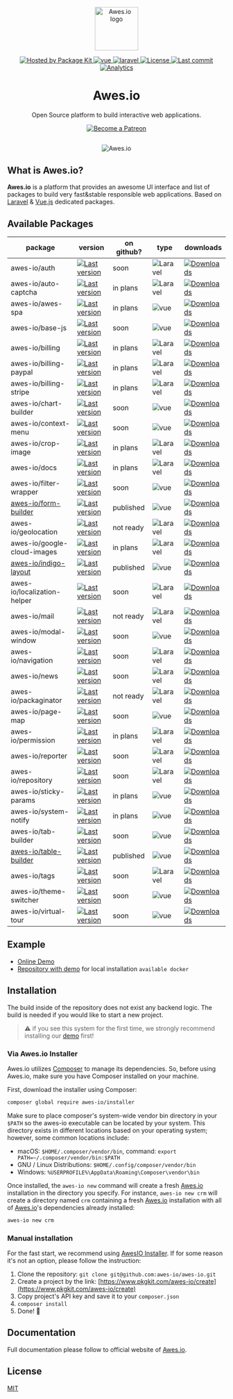 <p align="center">
    <a href="https://www.awes.io/?utm_source=github&utm_medium=awes-io" target="_blank" rel="noopener noreferrer">
        <img width="100" src="https://static.awes.io/promo/Logo_sign_color.svg" alt="Awes.io logo">
    </a>
</p>

<p align="center">
    <a href="https://www.pkgkit.com/?utm_source=github&amp;utm_medium=shields">
        <img src="https://www.pkgkit.com/badges/hosted.svg" alt="Hosted by Package Kit" />
    </a>
    <a href="https://www.awes.io/?utm_source=github&amp;utm_medium=shields" target="_blank">
        <img src="https://static.pkgkit.com/badges/vuejs.svg" alt="vue" />
    </a>
    <a href="https://www.awes.io/?utm_source=github&amp;utm_medium=shields" target="_blank">
            <img src="https://static.pkgkit.com/badges/laravel.svg" alt="laravel" />
        </a>
    <a href="https://www.awes.io/?utm_source=github&amp;utm_medium=shields">
        <img src="https://img.shields.io/github/license/awes-io/awes-io.svg" alt="License" />
    </a>
    <a href="https://www.awes.io/?utm_source=github&amp;utm_medium=shields">
        <img src="https://img.shields.io/github/last-commit/awes-io/awes-io.svg" alt="Last commit" />
    </a>
    <a href="https://github.com/awes-io/awes-io">
        <img src="https://ga-beacon.appspot.com/UA-134431636-1/awes-io/awes-io" alt="Analytics" />
    </a>
</p>

<h1 align="center">Awes.io</h1>

<p align="center">Open Source platform to build interactive web applications.</p>


<p align="center">
    <a href="https://www.patreon.com/awesdotio" target="_blank">
        <img src="https://c5.patreon.com/external/logo/become_a_patron_button.png" alt="Become a Patreon">
    </a>
</p>

## 

<p align="center">
    <img src="https://static.awes.io/promo/illustration_1440x1030_transparent_black.png" alt="Awes.io">
</p>

## What is Awes.io?

**Awes.io** is a platform that provides an awesome UI interface and list of packages to build very fast&stable responsible web applications. Based on [Laravel](https://laravel.com/) & [Vue.js](https://vuejs.org) dedicated packages.

## Available Packages
|	package	|	version	|	on github?	|	type	|	downloads	|
|	------	|	------	|	------	|	------	|	------	|
|	awes-io/auth	|	<a href="https://www.pkgkit.com/" target="_blank"><img src="https://www.pkgkit.com/4GBWO/awes-io/auth/version.svg" alt="Last version" ></a>	|	soon	|	<img src="https://static.pkgkit.com/badges/laravel.svg" alt="Laravel" />	|	<a href="https://www.pkgkit.com/" target="_blank"><img src="https://www.pkgkit.com/4GBWO/awes-io/auth/downloads.svg" alt="Downloads" ></a>	|
|	awes-io/auto-captcha	|	<a href="https://www.pkgkit.com/" target="_blank"><img src="https://www.pkgkit.com/4GBWO/awes-io/auto-captcha/version.svg" alt="Last version" ></a>	|	in plans	|	<img src="https://static.pkgkit.com/badges/laravel.svg" alt="Laravel" />	|	<a href="https://www.pkgkit.com/" target="_blank"><img src="https://www.pkgkit.com/4GBWO/awes-io/auto-captcha/downloads.svg" alt="Downloads" ></a>	|
|	awes-io/awes-spa	|	<a href="https://www.pkgkit.com/" target="_blank"><img src="https://www.pkgkit.com/4GBWO/awes-io/awes-spa/version.svg" alt="Last version" ></a>	|	in plans	|	<img src="https://static.pkgkit.com/badges/vuejs.svg" alt="vue" />	|	<a href="https://www.pkgkit.com/" target="_blank"><img src="https://www.pkgkit.com/4GBWO/awes-io/awes-spa/downloads.svg" alt="Downloads" ></a>	|
|	awes-io/base-js	|	<a href="https://www.pkgkit.com/" target="_blank"><img src="https://www.pkgkit.com/4GBWO/awes-io/base-js/version.svg" alt="Last version" ></a>	|	soon	|	<img src="https://static.pkgkit.com/badges/vuejs.svg" alt="vue" />	|	<a href="https://www.pkgkit.com/" target="_blank"><img src="https://www.pkgkit.com/4GBWO/awes-io/base-js/downloads.svg" alt="Downloads" ></a>	|
|	awes-io/billing	|	<a href="https://www.pkgkit.com/" target="_blank"><img src="https://www.pkgkit.com/4GBWO/awes-io/billing/version.svg" alt="Last version" ></a>	|	in plans	|	<img src="https://static.pkgkit.com/badges/laravel.svg" alt="Laravel" />	|	<a href="https://www.pkgkit.com/" target="_blank"><img src="https://www.pkgkit.com/4GBWO/awes-io/billing/downloads.svg" alt="Downloads" ></a>	|
|	awes-io/billing-paypal	|	<a href="https://www.pkgkit.com/" target="_blank"><img src="https://www.pkgkit.com/4GBWO/awes-io/billing-paypal/version.svg" alt="Last version" ></a>	|	in plans	|	<img src="https://static.pkgkit.com/badges/laravel.svg" alt="Laravel" />	|	<a href="https://www.pkgkit.com/" target="_blank"><img src="https://www.pkgkit.com/4GBWO/awes-io/billing-paypal/downloads.svg" alt="Downloads" ></a>	|
|	awes-io/billing-stripe	|	<a href="https://www.pkgkit.com/" target="_blank"><img src="https://www.pkgkit.com/4GBWO/awes-io/billing-stripe/version.svg" alt="Last version" ></a>	|	in plans	|	<img src="https://static.pkgkit.com/badges/laravel.svg" alt="Laravel" />	|	<a href="https://www.pkgkit.com/" target="_blank"><img src="https://www.pkgkit.com/4GBWO/awes-io/billing-stripe/downloads.svg" alt="Downloads" ></a>	|
|	awes-io/chart-builder	|	<a href="https://www.pkgkit.com/" target="_blank"><img src="https://www.pkgkit.com/4GBWO/awes-io/chart-builder/version.svg" alt="Last version" ></a>	|	soon	|	<img src="https://static.pkgkit.com/badges/vuejs.svg" alt="vue" />	|	<a href="https://www.pkgkit.com/" target="_blank"><img src="https://www.pkgkit.com/4GBWO/awes-io/chart-builder/downloads.svg" alt="Downloads" ></a>	|
|	awes-io/context-menu	|	<a href="https://www.pkgkit.com/" target="_blank"><img src="https://www.pkgkit.com/4GBWO/awes-io/context-menu/version.svg" alt="Last version" ></a>	|	soon	|	<img src="https://static.pkgkit.com/badges/vuejs.svg" alt="vue" />	|	<a href="https://www.pkgkit.com/" target="_blank"><img src="https://www.pkgkit.com/4GBWO/awes-io/context-menu/downloads.svg" alt="Downloads" ></a>	|
|	awes-io/crop-image	|	<a href="https://www.pkgkit.com/" target="_blank"><img src="https://www.pkgkit.com/4GBWO/awes-io/crop-image/version.svg" alt="Last version" ></a>	|	in plans	|	<img src="https://static.pkgkit.com/badges/laravel.svg" alt="Laravel" />	|	<a href="https://www.pkgkit.com/" target="_blank"><img src="https://www.pkgkit.com/4GBWO/awes-io/crop-image/downloads.svg" alt="Downloads" ></a>	|
|	awes-io/docs	|	<a href="https://www.pkgkit.com/" target="_blank"><img src="https://www.pkgkit.com/4GBWO/awes-io/docs/version.svg" alt="Last version" ></a>	|	in plans	|	<img src="https://static.pkgkit.com/badges/laravel.svg" alt="Laravel" />	|	<a href="https://www.pkgkit.com/" target="_blank"><img src="https://www.pkgkit.com/4GBWO/awes-io/docs/downloads.svg" alt="Downloads" ></a>	|
|	awes-io/filter-wrapper	|	<a href="https://www.pkgkit.com/" target="_blank"><img src="https://www.pkgkit.com/4GBWO/awes-io/filter-wrapper/version.svg" alt="Last version" ></a>	|	soon	|	<img src="https://static.pkgkit.com/badges/vuejs.svg" alt="vue" />	|	<a href="https://www.pkgkit.com/" target="_blank"><img src="https://www.pkgkit.com/4GBWO/awes-io/filter-wrapper/downloads.svg" alt="Downloads" ></a>	|
|	<a href="https://github.com/awes-io/form-builder">awes-io/form-builder</a>	|	<a href="https://www.pkgkit.com/" target="_blank"><img src="https://www.pkgkit.com/4GBWO/awes-io/form-builder/version.svg" alt="Last version" ></a>	|	published	|	<img src="https://static.pkgkit.com/badges/vuejs.svg" alt="vue" />	|	<a href="https://www.pkgkit.com/" target="_blank"><img src="https://www.pkgkit.com/4GBWO/awes-io/form-builder/downloads.svg" alt="Downloads" ></a>	|
|	awes-io/geolocation	|	<a href="https://www.pkgkit.com/" target="_blank"><img src="https://www.pkgkit.com/4GBWO/awes-io/geolocation/version.svg" alt="Last version" ></a>	|	not ready	|	<img src="https://static.pkgkit.com/badges/laravel.svg" alt="Laravel" />	|	<a href="https://www.pkgkit.com/" target="_blank"><img src="https://www.pkgkit.com/4GBWO/awes-io/geolocation/downloads.svg" alt="Downloads" ></a>	|
|	awes-io/google-cloud-images	|	<a href="https://www.pkgkit.com/" target="_blank"><img src="https://www.pkgkit.com/4GBWO/awes-io/google-cloud-images/version.svg" alt="Last version" ></a>	|	in plans	|	<img src="https://static.pkgkit.com/badges/laravel.svg" alt="Laravel" />	|	<a href="https://www.pkgkit.com/" target="_blank"><img src="https://www.pkgkit.com/4GBWO/awes-io/google-cloud-images/downloads.svg" alt="Downloads" ></a>	|
|	<a href="https://github.com/awes-io/awes-io/indigo-layout">awes-io/indigo-layout</a>	|	<a href="https://www.pkgkit.com/" target="_blank"><img src="https://www.pkgkit.com/4GBWO/awes-io/indigo-layout/version.svg" alt="Last version" ></a>	|	published	|	<img src="https://static.pkgkit.com/badges/vuejs.svg" alt="vue" />	|	<a href="https://www.pkgkit.com/" target="_blank"><img src="https://www.pkgkit.com/4GBWO/awes-io/indigo-layout/downloads.svg" alt="Downloads" ></a>	|
|	awes-io/localization-helper	|	<a href="https://www.pkgkit.com/" target="_blank"><img src="https://www.pkgkit.com/4GBWO/awes-io/localization-helper/version.svg" alt="Last version" ></a>	|	soon	|	<img src="https://static.pkgkit.com/badges/laravel.svg" alt="Laravel" />	|	<a href="https://www.pkgkit.com/" target="_blank"><img src="https://www.pkgkit.com/4GBWO/awes-io/localization-helper/downloads.svg" alt="Downloads" ></a>	|
|	awes-io/mail	|	<a href="https://www.pkgkit.com/" target="_blank"><img src="https://www.pkgkit.com/4GBWO/awes-io/mail/version.svg" alt="Last version" ></a>	|	not ready	|	<img src="https://static.pkgkit.com/badges/laravel.svg" alt="Laravel" />	|	<a href="https://www.pkgkit.com/" target="_blank"><img src="https://www.pkgkit.com/4GBWO/awes-io/mail/downloads.svg" alt="Downloads" ></a>	|
|	awes-io/modal-window	|	<a href="https://www.pkgkit.com/" target="_blank"><img src="https://www.pkgkit.com/4GBWO/awes-io/modal-window/version.svg" alt="Last version" ></a>	|	soon	|	<img src="https://static.pkgkit.com/badges/vuejs.svg" alt="vue" />	|	<a href="https://www.pkgkit.com/" target="_blank"><img src="https://www.pkgkit.com/4GBWO/awes-io/modal-window/downloads.svg" alt="Downloads" ></a>	|
|	awes-io/navigation	|	<a href="https://www.pkgkit.com/" target="_blank"><img src="https://www.pkgkit.com/4GBWO/awes-io/navigation/version.svg" alt="Last version" ></a>	|	soon	|	<img src="https://static.pkgkit.com/badges/laravel.svg" alt="Laravel" />	|	<a href="https://www.pkgkit.com/" target="_blank"><img src="https://www.pkgkit.com/4GBWO/awes-io/navigation/downloads.svg" alt="Downloads" ></a>	|
|	awes-io/news	|	<a href="https://www.pkgkit.com/" target="_blank"><img src="https://www.pkgkit.com/4GBWO/awes-io/news/version.svg" alt="Last version" ></a>	|	soon	|	<img src="https://static.pkgkit.com/badges/laravel.svg" alt="Laravel" />	|	<a href="https://www.pkgkit.com/" target="_blank"><img src="https://www.pkgkit.com/4GBWO/awes-io/news/downloads.svg" alt="Downloads" ></a>	|
|	awes-io/packaginator	|	<a href="https://www.pkgkit.com/" target="_blank"><img src="https://www.pkgkit.com/4GBWO/awes-io/packaginator/version.svg" alt="Last version" ></a>	|	not ready	|	<img src="https://static.pkgkit.com/badges/laravel.svg" alt="Laravel" />	|	<a href="https://www.pkgkit.com/" target="_blank"><img src="https://www.pkgkit.com/4GBWO/awes-io/packaginator/downloads.svg" alt="Downloads" ></a>	|
|	awes-io/page-map	|	<a href="https://www.pkgkit.com/" target="_blank"><img src="https://www.pkgkit.com/4GBWO/awes-io/page-map/version.svg" alt="Last version" ></a>	|	soon	|	<img src="https://static.pkgkit.com/badges/vuejs.svg" alt="vue" />	|	<a href="https://www.pkgkit.com/" target="_blank"><img src="https://www.pkgkit.com/4GBWO/awes-io/page-map/downloads.svg" alt="Downloads" ></a>	|
|	awes-io/permission	|	<a href="https://www.pkgkit.com/" target="_blank"><img src="https://www.pkgkit.com/4GBWO/awes-io/permission/version.svg" alt="Last version" ></a>	|	in plans	|	<img src="https://static.pkgkit.com/badges/laravel.svg" alt="Laravel" />	|	<a href="https://www.pkgkit.com/" target="_blank"><img src="https://www.pkgkit.com/4GBWO/awes-io/permission/downloads.svg" alt="Downloads" ></a>	|
|	awes-io/reporter	|	<a href="https://www.pkgkit.com/" target="_blank"><img src="https://www.pkgkit.com/4GBWO/awes-io/reporter/version.svg" alt="Last version" ></a>	|	soon	|	<img src="https://static.pkgkit.com/badges/laravel.svg" alt="Laravel" />	|	<a href="https://www.pkgkit.com/" target="_blank"><img src="https://www.pkgkit.com/4GBWO/awes-io/reporter/downloads.svg" alt="Downloads" ></a>	|
|	awes-io/repository	|	<a href="https://www.pkgkit.com/" target="_blank"><img src="https://www.pkgkit.com/4GBWO/awes-io/repository/version.svg" alt="Last version" ></a>	|	soon	|	<img src="https://static.pkgkit.com/badges/laravel.svg" alt="Laravel" />	|	<a href="https://www.pkgkit.com/" target="_blank"><img src="https://www.pkgkit.com/4GBWO/awes-io/repository/downloads.svg" alt="Downloads" ></a>	|
|	awes-io/sticky-params	|	<a href="https://www.pkgkit.com/" target="_blank"><img src="https://www.pkgkit.com/4GBWO/awes-io/sticky-params/version.svg" alt="Last version" ></a>	|	in plans	|	<img src="https://static.pkgkit.com/badges/vuejs.svg" alt="vue" />	|	<a href="https://www.pkgkit.com/" target="_blank"><img src="https://www.pkgkit.com/4GBWO/awes-io/sticky-params/downloads.svg" alt="Downloads" ></a>	|
|	awes-io/system-notify	|	<a href="https://www.pkgkit.com/" target="_blank"><img src="https://www.pkgkit.com/4GBWO/awes-io/system-notify/version.svg" alt="Last version" ></a>	|	in plans	|	<img src="https://static.pkgkit.com/badges/vuejs.svg" alt="vue" />	|	<a href="https://www.pkgkit.com/" target="_blank"><img src="https://www.pkgkit.com/4GBWO/awes-io/system-notify/downloads.svg" alt="Downloads" ></a>	|
|	awes-io/tab-builder	|	<a href="https://www.pkgkit.com/" target="_blank"><img src="https://www.pkgkit.com/4GBWO/awes-io/tab-builder/version.svg" alt="Last version" ></a>	|	soon	|	<img src="https://static.pkgkit.com/badges/vuejs.svg" alt="vue" />	|	<a href="https://www.pkgkit.com/" target="_blank"><img src="https://www.pkgkit.com/4GBWO/awes-io/tab-builder/downloads.svg" alt="Downloads" ></a>	|
|	<a href="https://github.com/awes-io/table-builder">awes-io/table-builder</a>	|	<a href="https://www.pkgkit.com/" target="_blank"><img src="https://www.pkgkit.com/4GBWO/awes-io/table-builder/version.svg" alt="Last version" ></a>	|	published	|	<img src="https://static.pkgkit.com/badges/vuejs.svg" alt="vue" />	|	<a href="https://www.pkgkit.com/" target="_blank"><img src="https://www.pkgkit.com/4GBWO/awes-io/table-builder/downloads.svg" alt="Downloads" ></a>	|
|	awes-io/tags	|	<a href="https://www.pkgkit.com/" target="_blank"><img src="https://www.pkgkit.com/4GBWO/awes-io/tags/version.svg" alt="Last version" ></a>	|	soon	|	<img src="https://static.pkgkit.com/badges/laravel.svg" alt="Laravel" />	|	<a href="https://www.pkgkit.com/" target="_blank"><img src="https://www.pkgkit.com/4GBWO/awes-io/tags/downloads.svg" alt="Downloads" ></a>	|
|	awes-io/theme-switcher	|	<a href="https://www.pkgkit.com/" target="_blank"><img src="https://www.pkgkit.com/4GBWO/awes-io/theme-switcher/version.svg" alt="Last version" ></a>	|	soon	|	<img src="https://static.pkgkit.com/badges/vuejs.svg" alt="vue" />	|	<a href="https://www.pkgkit.com/" target="_blank"><img src="https://www.pkgkit.com/4GBWO/awes-io/theme-switcher/downloads.svg" alt="Downloads" ></a>	|
|	awes-io/virtual-tour	|	<a href="https://www.pkgkit.com/" target="_blank"><img src="https://www.pkgkit.com/4GBWO/awes-io/virtual-tour/version.svg" alt="Last version" ></a>	|	soon	|	<img src="https://static.pkgkit.com/badges/vuejs.svg" alt="vue" />	|	<a href="https://www.pkgkit.com/" target="_blank"><img src="https://www.pkgkit.com/4GBWO/awes-io/virtual-tour/downloads.svg" alt="Downloads" ></a>	|


## Example
* [Online Demo](https://demo.awes.io/?utm_source=github&utm_medium=example)
* [Repository with demo](https://github.com/awes-io/demo) for local installation `available docker`

## Installation
The build inside of the repository does not exist any backend logic. The build is needed if you would like to start a new project.
> ⚠️ if you see this system for the first time, we strongly recommend installing our [demo](https://github.com/awes-io/demo) first!

### Via Awes.io Installer

Awes.io utilizes [Composer](https://getcomposer.org/) to manage its dependencies. So, before using Awes.io, make sure you have Composer installed on your machine.

First, download the installer using Composer:
```bash
composer global require awes-io/installer
```

Make sure to place composer's system-wide vendor bin directory in your `$PATH` so the awes-io executable can be located by your system. This directory exists in different locations based on your operating system; however, some common locations include:

- macOS: `$HOME/.composer/vendor/bin`, command: `export PATH=~/.composer/vendor/bin:$PATH`
- GNU / Linux Distributions: `$HOME/.config/composer/vendor/bin`
- Windows: `%USERPROFILE%\AppData\Roaming\Composer\vendor\bin`

Once installed, the `awes-io new` command will create a fresh [Awes.io](https://www.awes.io/?utm_source=github&utm_medium=awes-io) installation in the directory you specify. For instance, `awes-io new crm` will create a directory named `crm` containing a fresh [Awes.io](https://www.awes.io/?utm_source=github&utm_medium=awes-io) installation with all of [Awes.io](https://www.awes.io/?utm_source=github&utm_medium=awes-io)'s dependencies already installed:

```bash
awes-io new crm
```

### Manual installation

For the fast start, we recommend using [AwesIO Installer](#via-awesio-installer).
If for some reason it's not an option, please follow the instruction:

1. Clone the repository: `git clone git@github.com:awes-io/awes-io.git`
2. Create a project by the link: [https://www.pkgkit.com/awes-io/create](https://www.pkgkit.com/awes-io/create)
3. Copy project's API key and save it to your `composer.json`
4. `composer install`
5. Done! 🍺

## Documentation

Full documentation please follow to official website of [Awes.io](https://www.awes.io/documentation).


## License

[MIT](http://opensource.org/licenses/MIT)
